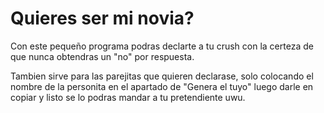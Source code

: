 # Quieres ser mi novia?
Con este pequeño programa podras declarte a tu crush con la certeza de que nunca obtendras un "no" por respuesta.

Tambien sirve para las parejitas que quieren declarase, solo colocando el nombre de la personita en el apartado de "Genera el tuyo" luego darle en copiar y listo se lo podras mandar a tu pretendiente uwu.
